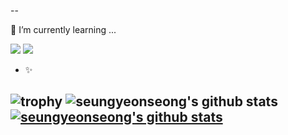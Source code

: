 

--

🌱 I’m currently learning ...

<img src="https://img.shields.io/badge/Python-FFFFFF?style={plastic&logo=Python&logoColor=3776AB"/> <img src="https://img.shields.io/badge/R-276DC3?style={plastic&logo=R&logoColor=FFFFFF"/>

- ✨



![trophy](https://github-profile-trophy.vercel.app/?username=seungyeonseong)
![seungyeonseong's github stats](https://github-readme-stats.vercel.app/api?username=seungyeonseong&show_icons=true)
[![seungyeonseong's github stats](https://github-readme-stats.vercel.app/api/top-langs/?username=seungyeonseong&show_icons=true&hide_border=true&title_color=004386&icon_color=004386&layout=compact)](https://github.com/seungyeonseong)
--
